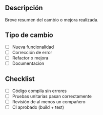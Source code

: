 ## Descripción
Breve resumen del cambio o mejora realizada.

## Tipo de cambio
- [ ] Nueva funcionalidad
- [ ] Corrección de error
- [ ] Refactor o mejora
- [ ] Documentacion

## Checklist
- [ ] Código compila sin errores
- [ ] Pruebas unitarias pasan correctamente
- [ ] Revisión de al menos un compañero
- [ ] CI aprobado (build + test)
